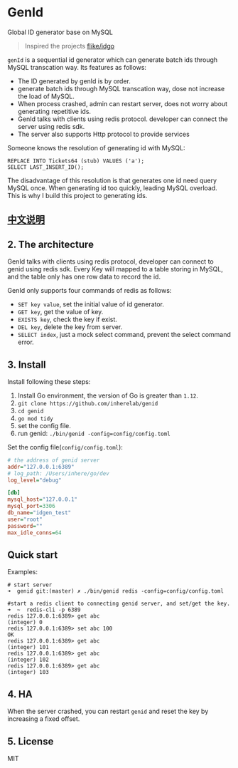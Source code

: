 # GenId

Global ID generator base on MySQL

> Inspired the projects [flike/idgo](https://github.com/flike/idgo) 

`genId` is a sequential id generator which can generate batch ids through MySQL transcation way. Its features as follows:

- The ID generated by genId is by order.
- generate batch ids through MySQL transcation way, dose not increase the load of MySQL.
- When process crashed, admin can restart server, does not worry about generating repetitive ids.
- GenId talks with clients using redis protocol. developer can connect the server using redis sdk.
- The server also supports Http protocol to provide services

Someone knows the resolution of generating id with MySQL:

```
REPLACE INTO Tickets64 (stub) VALUES ('a');
SELECT LAST_INSERT_ID();
```

The disadvantage of this resolution is that generates one id need query MySQL once. When generating id too quickly, leading MySQL overload. This is why I build this project to generating ids.

## [中文说明](README.zh-CN.md)


## 2. The architecture

GenId talks with clients using redis protocol, developer can connect to genid using redis sdk. Every Key will mapped to a table storing in MySQL, and the table only has one row data to record the id.

GenId only supports four commands of redis as follows:

- `SET key value`, set the initial value of id generator.
- `GET key`, get the value of key.
- `EXISTS key`, check the key if exist.
- `DEL key`, delete the key from server.
- `SELECT index`, just a mock select command, prevent the select command error.

## 3. Install

Install following these steps:

1. Install Go environment, the version of Go is greater than `1.12`.
3. `git clone https://github.com/inherelab/genid`
4. `cd genid`
5. `go mod tidy`
7. set the config file.
8. run genid: `./bin/genid -config=config/config.toml`

Set the config file(`config/config.toml`):

```ini
# the address of genid server
addr="127.0.0.1:6389"
# log_path: /Users/inhere/go/dev 
log_level="debug"

[db]
mysql_host="127.0.0.1"
mysql_port=3306
db_name="idgen_test"
user="root"
password=""
max_idle_conns=64
```

## Quick start

Examples:

```
# start server
➜  genid git:(master) ✗ ./bin/genid redis -config=config/config.toml

#start a redis client to connecting genid server, and set/get the key.
➜  ~  redis-cli -p 6389
redis 127.0.0.1:6389> get abc
(integer) 0
redis 127.0.0.1:6389> set abc 100
OK
redis 127.0.0.1:6389> get abc
(integer) 101
redis 127.0.0.1:6389> get abc
(integer) 102
redis 127.0.0.1:6389> get abc
(integer) 103
```

## 4. HA

When the server crashed, you can restart `genid` and reset the key by increasing a fixed offset.

## 5. License

MIT 
